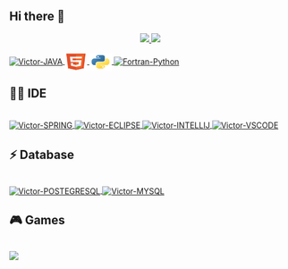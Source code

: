 <h2 align="left">Hi there 👋</h2>

<div align="center">
  <a href="https://github.com/vtvictor">
  <img width="48%" src="https://github-readme-stats.vercel.app/api?username=vtvictor&show_icons=true&theme=dracula&include_all_commits=true&count_private=true"/>
  <img width="48%" src="https://github-readme-stats.vercel.app/api/top-langs/?username=vtvictor&layout=compact&langs_count=7&theme=dracula"/>
</div>

<div style="display: inline_block"><br>
  <img align="center" alt="Victor-JAVA" height="30" width="40" src="https://cdn.jsdelivr.net/gh/devicons/devicon/icons/java/java-original-wordmark.svg"> 
  <img align="center" alt="Victor-HTML" height="30" width="40" src="https://raw.githubusercontent.com/devicons/devicon/master/icons/html5/html5-original.svg">
  <img align="center" alt="Victor-Python" height="30" width="40" src="https://raw.githubusercontent.com/devicons/devicon/master/icons/python/python-original.svg">
  <img align="center" alt="Fortran-Python" height="30" width="40" src="https://upload.wikimedia.org/wikipedia/commons/b/b8/Fortran_logo.svg">
</div>
</a>

##
<h2 align="left"> 👩‍💻 IDE </h2>
<div style="display: inline_block"><br>
  <a href="https://github.com/vtvictor">
  <img align="center" alt="Victor-SPRING" src="https://img.shields.io/badge/Spring-6DB33F?style=for-the-badge&logo=spring&logoColor=white">
  <img align="center" alt="Victor-ECLIPSE" src="https://img.shields.io/badge/Eclipse-2C2255?style=for-the-badge&logo=eclipse&logoColor=white">
  <img align="center" alt="Victor-INTELLIJ" src="https://img.shields.io/badge/IntelliJ_IDEA-000000.svg?style=for-the-badge&logo=intellij-idea&logoColor=white">
  <img align="center" alt="Victor-VSCODE" src="https://img.shields.io/badge/Visual_Studio_Code-0078D4?style=for-the-badge&logo=visual%20studio%20code&logoColor=white">
  </a>

</div>
  
##
<h2 align="left"> ⚡ Database </h2>
<div style="display: inline_block"><br>
  <a href="https://github.com/vtvictor">
  <img align="center" alt="Victor-POSTEGRESQL" src="https://img.shields.io/badge/PostgreSQL-316192?style=for-the-badge&logo=postgresql&logoColor=white">
  <img align="center" alt="Victor-MYSQL" src="https://img.shields.io/badge/MySQL-005C84?style=for-the-badge&logo=mysql&logoColor=white">
  </a>
</div>


##
<h2 align="left"> 🎮 Games </h2>
<div style="display: inline_block"><br>
  <a href="https://steamcommunity.com/id/whoisvtx" target="_blank"><img src="https://img.shields.io/badge/Steam-000000?style=for-the-badge&logo=steam&logoColor=white" target="_blank"></a>
</div>

